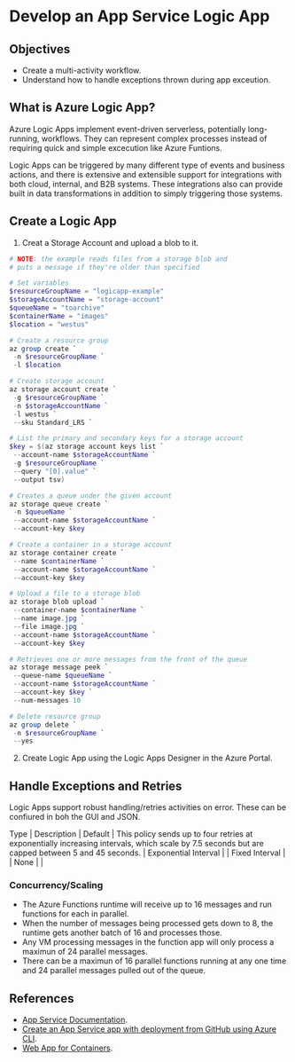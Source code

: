 # Develop an App Service Logic App

## Objectives
* Create a multi-activity workflow.
* Understand how to handle exceptions thrown during app exceution.

## What is Azure Logic App?
Azure Logic Apps implement event-driven serverless, potentially long-running, workflows. They can represent complex processes instead of requiring quick and simple excecution like Azure Funtions.

Logic Apps can be triggered by many different type of events and business actions, and there is extensive and extensible support for integrations with both cloud, internal, and B2B systems. These integrations also can provide built in data transformations in addition to simply triggering those systems.

## Create a Logic App
1. Creat a Storage Account and upload a blob to it.
```powershell
# NOTE: the example reads files from a storage blob and 
# puts a message if they're older than specified

# Set variables
$resourceGroupName = "logicapp-example"
$storageAccountName = "storage-account"
$queueName = "toarchive"
$containerName = "images"
$location = "westus"

# Create a resource group
az group create `
 -n $resourceGroupName `
 -l $location

# Create storage account
az storage account create `
 -g $resourceGroupName `
 -n $storageAccountName `
 -l westus `
 --sku Standard_LRS `

# List the primary and secondary keys for a storage account
$key = $(az storage account keys list `
 --account-name $storageAccountName `
 -g $resourceGroupName `
 --query "[0].value" `
 --output tsv)

# Creates a queue under the given account
az storage queue create `
 -n $queueName `
 --account-name $storageAccountName `
 --account-key $key

# Create a container in a storage account
az storage container create `
 --name $containerName `
 --account-name $storageAccountName `
 --account-key $key

# Upload a file to a storage blob
az storage blob upload `
 --container-name $containerName `
 --name image.jpg `
 --file image.jpg `
 --account-name $storageAccountName `
 --account-key $key

# Retrieves one or more messages from the front of the queue
az storage message peek `
 --queue-name $queueName `
 --account-name $storageAccountName `
 --account-key $key `
 --num-messages 10

# Delete resource group
az group delete `
 -n $resourceGroupName `
 --yes
```
2. Create Logic App using the Logic Apps Designer in the Azure Portal.

## Handle Exceptions and Retries
Logic Apps support robust handling/retries activities on error. These can be confiured in boh the GUI and JSON.

Type | Description |
Default | This policy sends up to four retries at exponentially increasing intervals, which scale by 7.5 seconds but are capped between 5 and 45 seconds. |
Exponential Interval |  |
Fixed Interval |  |
None |  |
 

### Concurrency/Scaling
* The Azure Functions runtime will receive up to 16 messages and run functions for each in parallel.
* When the number of messages being processed gets down to 8, the runtime gets another batch of 16 and processes those.
* Any VM processing messages in the function app will only process a maximun of 24 parallel messages.
* There can be a maximun of 16 parallel functions running at any one time and 24 parallel messages pulled out of the queue.

## References
* [App Service Documentation](https://docs.microsoft.com/en-us/azure/app-service/).
* [Create an App Service app with deployment from GitHub using Azure CLI](https://docs.microsoft.com/bs-latn-ba/azure/app-service/scripts/cli-deploy-github).
* [Web App for Containers](https://azure.microsoft.com/en-us/services/app-service/containers/).

